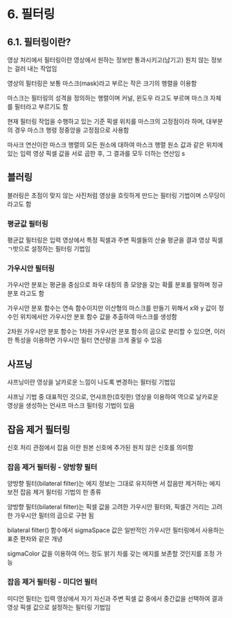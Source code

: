# 6. 필터링

## 6.1. 필터링이란?
영상 처리에서 필터링이란 영상에서 원하는 정보만 통과시키고(남기고) 원치 않는 정보는 걸러 내는 작업임

영상의 필터링은 보통 마스크(mask)라고 부르는 작은 크기의 행렬을 이용함

마스크는 필터링의 성격을 정의하는 행렬이며 커널, 윈도우 라고도 부르며 마스크 자체를 필터라고 부르기도 함

현재 필터링 작업을 수행하고 있는 기준 픽셀 위치를 마스크의 고정점이라 하며, 대부분의 경우 마스크 행령 정중앙을 고정점으로 사용함

마사크 연산이란 마스크 행렬의 모든 원소에 대하여 마스크 행렬 원소 값과 같은 위치에 있는 입력 영상 픽셀 값을 서로 곱한 후, 그 결과를 모두 더하는 연산임
s

## 블러링

블러링은 초점이 맞지 않는 사진처럼 영상을 흐릿하게 만드는 필터링 기법이며 스무딩이라고도 함

### 평균값 필터링

평균값 필터링은 입력 영상에서 특정 픽셀과 주변 픽셀들의 산술 평균을 결과 영상 픽셀 ㄱ밧으로 설정하는 필터링 기법임

### 가우시안 필터링

가우시안 분포는 평균을 중심으로 좌우 대칭의 종 모양을 갖는 확률 분포를 말하며 정규 분포 라고도 함

가우시안 분포 함수는 연속 함수이지만 이산형의 마스크를 만들기 위해서 x와 y 값이 정수인 위치에서만 가우시안 분포 함수 값을 추출하여 마스크를 생성함

2차원 가우시안 분포 함수는 1차원 가우시안 분포 함수의 곱으로 분리할 수 있으면, 이러한 특성을 이용하면 가우시안 필터 연산량을 크게 줄일 수 있음

## 사프닝

샤프닝이란 영상을 날카로운 느낌이 나도록 변경하는 필터링 기법임

샤프닝 기법 중 대표적인 것으로, 언샤프한(흐릿한) 영상을 이용하여 역으로 날카로운 영상을 생성하는 언샤프 마스크 필터링 기법이 있음


## 잡음 제거 필터링

신호 처리 관점에서 잡음 이란 원본 신호에 추가된 원치 않은 신호를 의미함

### 잡음 제거 필터링 - 양방향 필터
양방향 필터(bilateral filter)는 에지 정보는 그대로 유지하면 서 잡음만 제거하는 에지 보전 잡음 제거 필터링 기법의 한 종류

양방향 필터(bilateral filter)는 픽셀 값을 고려한 가우시안 필터와, 픽셀간 거리는 고려한 가우시안 필터의 곱으로 구현 됨


bilateral filter() 함수에서 sigmaSpace 값은 일반적인 가우시안 필터링에서 사용하는 표준 편차와 같은 개녕

sigmaColor 값을 이용하여 어느 정도 밝기 차를 갖는 에지를 보존할 것인지를 조정 가능


### 잡음 제거 필터링 - 미디언 필터

미디언 필터는 입력 영상에서 자기 자신과 주변 픽셀 값 중에서 중간값을 선택하여 결과 영상 픽셀 값으로 설정하는 필터링 기법임


